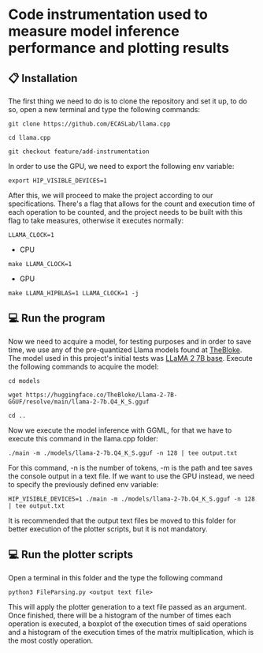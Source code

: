 # Code instrumentation used to measure model inference performance and plotting results

## :clipboard: Installation
The first thing we need to do is to clone the repository and set it up, to do so, open a new terminal and type the following commands:
```
git clone https://github.com/ECASLab/llama.cpp
```
```
cd llama.cpp
```
```
git checkout feature/add-instrumentation

```
In order to use the GPU, we need to export the following env variable:

```
export HIP_VISIBLE_DEVICES=1
```
After this, we will proceed to make the project according to our specifications. There's a flag that allows for the count and execution time of each operation to be counted, and the project needs to be built with this flag to take measures, otherwise it executes normally:

```
LLAMA_CLOCK=1
```

- CPU
```
make LLAMA_CLOCK=1
```
- GPU
```
make LLAMA_HIPBLAS=1 LLAMA_CLOCK=1 -j
```
## :computer: Run the program

Now we need to acquire a model, for testing purposes and in order to save time, we use any of the pre-quantized Llama models found at [TheBloke](https://huggingface.co/TheBloke). The model used in this project's initial tests was [LLaMA 2 7B base](https://huggingface.co/TheBloke/Llama-2-7B-GGUF). Execute the following commands to acquire the model:

```
cd models
```
```
wget https://huggingface.co/TheBloke/Llama-2-7B-GGUF/resolve/main/llama-2-7b.Q4_K_S.gguf
```
```
cd ..
```
Now we execute the model inference with GGML, for that we have to execute this command in the llama.cpp folder:

```
./main -m ./models/llama-2-7b.Q4_K_S.gguf -n 128 | tee output.txt
```
For this command, -n is the number of tokens, -m is the path and tee saves the console output in a text file. If we want to use the GPU instead, we need to specify the previously defined env variable:
```
HIP_VISIBLE_DEVICES=1 ./main -m ./models/llama-2-7b.Q4_K_S.gguf -n 128 | tee output.txt
```
It is recommended that the output text files be moved to this folder for better execution of the plotter scripts, but it is not mandatory. 

## :computer: Run the plotter scripts
Open a terminal in this folder and the type the following command
```
python3 FileParsing.py <output text file>
```
This will apply the plotter generation to a text file passed as an argument. Once finished, there will be a histogram of the number of times each operation is executed, a boxplot of the execution times of said operations and a histogram of the execution times of the matrix multiplication, which is the most costly operation. 
